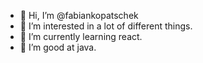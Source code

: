- 👋 Hi, I’m @fabiankopatschek
- 👀 I’m interested in a lot of different things.
- 🌱 I’m currently learning react.
- 💞️ I’m good at java.

<!---
- 💞️ I’m looking to collaborate on ...
- 📫 How to reach me ...

fabiankopatschek/fabiankopatschek is a ✨ special ✨ repository because its `README.md` (this file) appears on your GitHub profile.
You can click the Preview link to take a look at your changes.
--->
